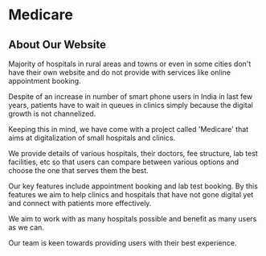 # Medicare
## About Our Website
Majority of hospitals in rural areas and towns or even in some cities don't have their own website and do not provide with services like online appointment booking.

Despite of an increase in number of smart phone users in India in last few years, patients have to wait in queues in clinics simply because the digital growth is not channelized.

Keeping this in mind, we have come with a project called 'Medicare' that aims at digitalization of small hospitals and clinics.

We provide details of various hospitals, their doctors, fee structure, lab test facilities, etc so that users can compare between various options and choose the one that serves them the best.

Our key features include appointment booking and lab test booking. By this features we aim to help clinics and hospitals that have not gone digital yet and connect with patients more effectively.

We aim to work with as many hospitals possible and benefit as many users as we can.

Our team is keen towards providing users with their best experience.

